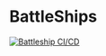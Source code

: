# BattleShips

[![Battleship CI/CD](https://github.com/Krysztal/BattleShips/actions/workflows/azure-static-web-apps-mango-wave-0fb15d310.yml/badge.svg?branch=main)](https://github.com/Krysztal/BattleShips/actions/workflows/azure-static-web-apps-mango-wave-0fb15d310.yml)
